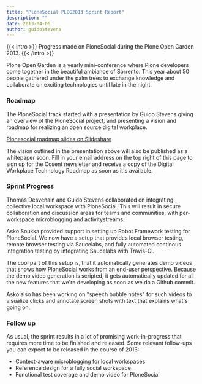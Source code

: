 ```yaml
---
title: "PloneSocial PLOG2013 Sprint Report"
description: ""
date: 2013-04-06
author: guidostevens
---
```


{{< intro >}}
Progress made on PloneSocial during the Plone Open Garden 2013.
{{< /intro >}}

Plone Open Garden is a yearly mini-conference where Plone developers
come together in the beautiful ambiance of Sorrento. This year
about 50 people gathered under the palm trees to exchange knowledge
and collaborate on exciting technologies until late in the night.

### Roadmap

The PloneSocial track started with a presentation by Guido Stevens
giving an overview of the PloneSocial project, and presenting
a vision and roadmap for realizing an open source digital workplace.

[Plonesocial roadmap slides on Slideshare](http://www.slideshare.net/GuidoStevens/plonesocial-roadmap "Plonesocial roadmap")

The vision outlined in the presentation above will also be published
as a whitepaper soon. Fill in your email address on the top right
of this page to sign up for the Cosent newsletter and receive a copy
of the Digital Workplace Technology Roadmap as soon as it's available.

### Sprint Progress

Thomas Desvenain and Guido Stevens collaborated on integrating
collective.local.workspace
with PloneSocial.
This will result in secure collaboration and discussion areas
for teams and communities, with per-workspace microblogging
and activitystreams.

Asko Soukka provided support in setting up Robot Framework
testing for PloneSocial. We now have a setup that provides
local browser testing, remote browser testing via Saucelabs,
and fully automated continous integration testing by
integrating Saucelabs with Travis-CI.

The cool part of this setup is, that it automatically generates
demo videos that shows how PloneSocial works from an end-user
perspective. Because the demo video generation is scripted,
it gets automatically updated for all the new features that we're
developing as soon as we do a Github commit.

Asko also has been working on "speech bubble notes" for such videos
to visualize clicks and annotate screen shots with text that explains
what's going on.

### Follow up

As usual, the sprint results in a lot of promising work-in-progress
that requires more time to be finished and released. Some relevant
follow-ups you can expect to be released in the course of 2013:

* Context-aware microblogging for local workspaces
* Reference design for a fully social workspace
* Functional test coverage and demo video for PloneSocial
